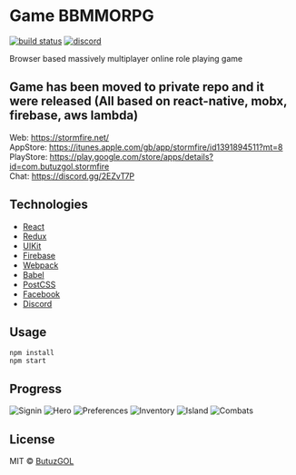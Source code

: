 # Game BBMMORPG
[![build status](https://img.shields.io/travis/DragonLegend/game/master.svg?style=flat-square)](https://travis-ci.org/DragonLegend/game)
[![discord](https://img.shields.io/badge/discord%20-%20join%20chat-61dafb.svg?style=flat-square)](https://discord.gg/0u7tUFrvj1e0BmZ5)

Browser based massively multiplayer online role playing game

## Game has been moved to private repo and it were released (All based on react-native, mobx, firebase, aws lambda)
Web: https://stormfire.net/  
AppStore: https://itunes.apple.com/gb/app/stormfire/id1391894511?mt=8  
PlayStore: https://play.google.com/store/apps/details?id=com.butuzgol.stormfire  
Chat: https://discord.gg/2EZvT7P  

## Technologies

* [React](http://facebook.github.io/react/)
* [Redux](http://redux.js.org/)
* [UIKit](http://getuikit.com/)
* [Firebase](https://www.firebase.com/)
* [Webpack](https://webpack.github.io/)
* [Babel](https://babeljs.io/)
* [PostCSS](http://postcss.org/)
* [Facebook](https://www.facebook.com/)
* [Discord](https://discordapp.com/)

## Usage

```
npm install  
npm start
```

## Progress
![Signin](progress-signin.png)
![Hero](progress-hero.png)
![Preferences](progress-preferences.png)
![Inventory](progress-inventory.png)
![Island](progress-island.png)
![Combats](progress-combats.png)

## License

MIT © [ButuzGOL](https://butuzgol.github.io)
